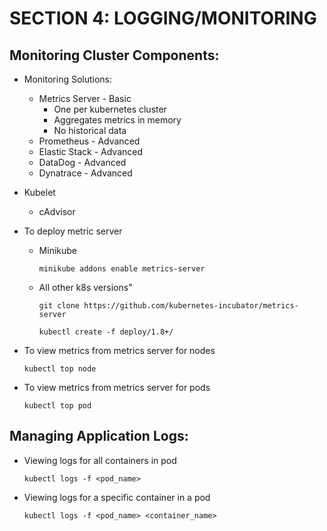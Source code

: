 # SECTION 4: LOGGING/MONITORING

## Monitoring Cluster Components:
* Monitoring Solutions:
  * Metrics Server - Basic
    * One per kubernetes cluster
    * Aggregates metrics in memory
    * No historical data
  * Prometheus - Advanced
  * Elastic Stack - Advanced
  * DataDog - Advanced
  * Dynatrace - Advanced
* Kubelet
  * cAdvisor

* To deploy metric server
  * Minikube
    ```
    minikube addons enable metrics-server
    ```
  * All other k8s versions"
    ```
    git clone https://github.com/kubernetes-incubator/metrics-server

    kubectl create -f deploy/1.8+/
    ```
* To view metrics from metrics server for nodes
  ```
  kubectl top node
  ```
* To view metrics from metrics server for pods
  ```
  kubectl top pod
  ```
## Managing Application Logs:
* Viewing logs for all containers in pod
  ```
  kubectl logs -f <pod_name>
  ```
* Viewing logs for a specific container in a pod
  ```
  kubectl logs -f <pod_name> <container_name>
  ```

